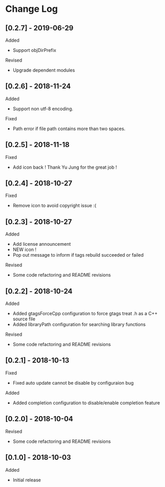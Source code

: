 # Change Log

## [0.2.7] - 2019-06-29

Added

* Support objDirPrefix

Revised

* Upgrade dependent modules

## [0.2.6] - 2018-11-24

Added

* Support non utf-8 encoding.

Fixed

* Path error if file path contains more than two spaces.


## [0.2.5] - 2018-11-18

Fixed

* Add icon back ! Thank Yu Jung for the great job !

## [0.2.4] - 2018-10-27

Fixed

* Remove icon to avoid copyright issue :(

## [0.2.3] - 2018-10-27

Added

* Add license announcement
* NEW icon !
* Pop out message to inform if tags rebuild succeeded or failed

Revised

* Some code refactoring and README revisions

## [0.2.2] - 2018-10-24

Added

* Added gtagsForceCpp configuration to force gtags treat .h as a C++ source file
* Added libraryPath configuration for searching library functions

Revised

* Some code refactoring and README revisions

## [0.2.1] - 2018-10-13

Fixed

* Fixed auto update cannot be disable by configuraion bug

Added

* Added completion configuration to disable/enable completion feature

## [0.2.0] - 2018-10-04

Revised

* Some code refactoring and README revisions

## [0.1.0] - 2018-10-03

Added

* Initial release